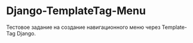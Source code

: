 # Django-TemplateTag-Menu
Тестовое задание на создание навигационного меню через Template-Tag Django.
